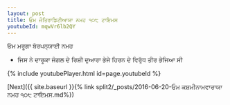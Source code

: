```yaml
---
layout: post
title: ਓਮ ਜੋਤਿਰਾਡਿਟੀਆਯਾ ਨਮਹ ੧੦੮ ਟਾਇਮਸ
youtubeId: mqwVr6lb2QY
---
```

 
 
 ਓਮ ਮਰੂਗਾ ਬੰਰਪਨ੍ਯਾਈ ਨਮਹ  
 
 -  ਜਿਸ ਨੇ ਦਾਰੂਕਾ ਜੰਗਲ ਦੇ ਰਿਸ਼ੀ ਦੁਆਰਾ ਭੇਜੇ ਹਿਰਨ ਦੇ ਵਿਰੁੱਧ ਤੀਰ ਭੇਜਿਆ ਸੀ 
 
  
 
  
 
 
 
 
 
 


{% include youtubePlayer.html id=page.youtubeId %}
 
[Next]({{ site.baseurl }}{% link  split2/_posts/2016-06-20-ਓਮ ਕਸ਼ਮੀਨਾਮਵਾਰਾਯਾ ਨਮਹ ੧੦੮ ਟਾਇਮਸ.md%})
 
